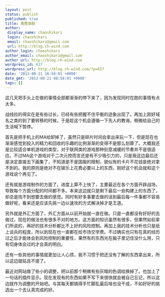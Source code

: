 ```yaml
---
layout: post
status: publish
published: true
title: 重整旗鼓
author:
 display_name: chaoshikari
 login: chaoshikari
 email: chaoshikari@gmail.com
 url: http://blog.ch-wind.com
author_login: chaoshikari
author_email: chaoshikari@gmail.com
author_url: http://blog.ch-wind.com
wordpress_id: 637
wordpress_url: http://blog.ch-wind.com/?p=637
date: '2013-08-21 16:58:01 +0000'
date_gmt: '2013-08-21 08:58:01 +0000'
tags: []
---
```

这几天把手头上在做的事情全部都渐渐的停下来了，因为发现同时在跑的事情有点太多。


战线拉的得实在是有些过长，已经有些把握不住平衡的迹象出现了。再加上刚好域名之类的到了要转移的时候，于是趁这个机会遵循一下先人的教诲，稍微给自己的生活喊下暂停。


首先是把手机上的MA给卸掉了，虽然只是碎片时间会拿出来玩一下，但是现在也渐渐感觉到投入的精力和回收的乐趣的比例渐渐的变得不是那么划算了。大概我还是比较适合单机游戏的类型，对于联网类的游戏那种刻意减缓的节奏并不是很适应。不过MA这个游戏对于二次元控而言还是有不少吸引力的，只是我这边最后还是决定直接去下画集了，不知道是不是国服的限制，貌似有的卡片不花钱是绝对拿不到的。我的原则是绝对不在娱乐上花费必要以上的东西，刚好这个机会就和这个游戏说个再见了。


还有就是游戏制作的方面了，进度上算不上快了，主要最近在各个方面开辟战场，导致每个方面分配的时间都不多。本来这边就只是剩下最后一些构建上的东西了，却总是找不到想要去做的感觉。同时有好多事要去做的话到最后每一件事都不容易做好呢，看来还是应该先挑一边以速攻的方式解决掉才是王道。


另外就是外汇方面了，外汇方面从以前开始就一直在做。只是一直都没有好好的去做过，现在的做法也有很多不对的地方。这方面的知识虽然有很多，但果然如前辈们所说的，再好的技术分析都比不上好的风险控制。再加上我的技术分析也只是纸上谈兵的程度，所以到现在也一直都在给市场交学费。不过确实也只有在真的经历过之后才能体会到风险控制的重要性，果然有的东西光在脑子里记住没什么用，只有切身体会过的才会真的明白。


还有一些其他的事情就更加让人心烦，我不习惯于把还没有了解的东西拿出来，所以这边就姑且不提了。


最近对网站做了些小的调整，把以前那个稍微有些灰暗的色调给换掉了。也加上了一句话的插件显示。现在发现有的东西如果不写下来很快就会被自己忘记，所以这边就作为调整的开始吧。与其每天都搞得手忙脚乱最后啥也没干成，不如好好的挑选出一个去认真完成的好。



